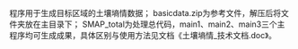 程序用于生成目标区域的土壤墒情数据；
basicdata.zip为参考文件，解压后将文件夹放在主目录下；
SMAP_total为处理总代码，main1、main2、main3三个主程序均可生成成果，具体区别与使用方法见文档《土壤墒情_技术文档.doc》。
